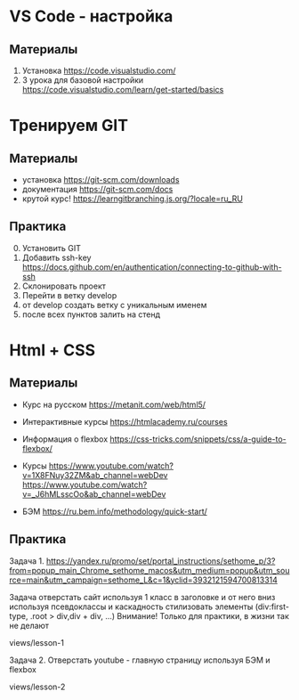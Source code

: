 # VS Code - настройка

## Материалы
1) Установка
https://code.visualstudio.com/
2) 3 урока для базовой настройки
https://code.visualstudio.com/learn/get-started/basics

# Тренируем GIT
## Материалы
- установка 
https://git-scm.com/downloads
- документация
https://git-scm.com/docs
- крутой курс!
https://learngitbranching.js.org/?locale=ru_RU

## Практика
0) Установить GIT
1) Добавить ssh-key
https://docs.github.com/en/authentication/connecting-to-github-with-ssh
2) Склонировать проект
3) Перейти в ветку develop
4) от develop создать ветку с уникальным именем
5) после всех пунктов залить на стенд

# Html + CSS

## Материалы
- Курс на русском
https://metanit.com/web/html5/
- Интерактивные курсы
https://htmlacademy.ru/courses
- Информация о flexbox
https://css-tricks.com/snippets/css/a-guide-to-flexbox/
- Курсы
https://www.youtube.com/watch?v=1X8FNuy32ZM&ab_channel=webDev
https://www.youtube.com/watch?v=_J6hMLsscOo&ab_channel=webDev

- БЭМ
https://ru.bem.info/methodology/quick-start/

## Практика
Задача 1.
https://yandex.ru/promo/set/portal_instructions/sethome_p/3?from=popup_main_Chrome_sethome_macos&utm_medium=popup&utm_source=main&utm_campaign=sethome_L&c=1&yclid=3932121594700813314

Задача отверстать сайт используя 1 класс в заголовке и от него вниз используя псевдоклассы и каскадность стилизовать элементы (div:first-type, .root > div,div + div, ...)
Внимание! Только для практики, в жизни так не делают

views/lesson-1

Задача 2.
Отверстать youtube - главную страницу используя БЭМ и flexbox

views/lesson-2